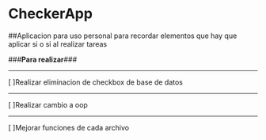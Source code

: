 # CheckerApp

##Aplicacion para uso personal para recordar elementos que hay que aplicar si o si al realizar tareas



###**Para realizar**###
___
[ ]Realizar eliminacion de checkbox de base de datos
___
[ ]Realizar cambio a oop
___
[ ]Mejorar funciones de cada archivo
